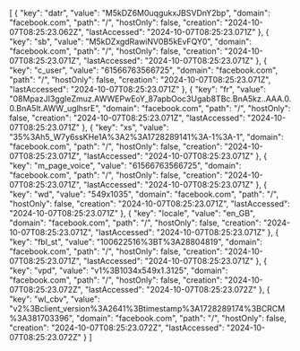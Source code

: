 [
    {
        "key": "datr",
        "value": "M5kDZ6M0uqgukxJBSVDnY2bp",
        "domain": "facebook.com",
        "path": "/",
        "hostOnly": false,
        "creation": "2024-10-07T08:25:23.062Z",
        "lastAccessed": "2024-10-07T08:25:23.071Z"
    },
    {
        "key": "sb",
        "value": "M5kDZxgdRawiNV0B5kEvFQY0",
        "domain": "facebook.com",
        "path": "/",
        "hostOnly": false,
        "creation": "2024-10-07T08:25:23.071Z",
        "lastAccessed": "2024-10-07T08:25:23.071Z"
    },
    {
        "key": "c_user",
        "value": "61566763566725",
        "domain": "facebook.com",
        "path": "/",
        "hostOnly": false,
        "creation": "2024-10-07T08:25:23.071Z",
        "lastAccessed": "2024-10-07T08:25:23.071Z"
    },
    {
        "key": "fr",
        "value": "08MpazJI3ggIeZmuz.AWWEPwEoY_87apbOoc3Ugab8TBc.BnA5kz..AAA.0.0.BnA5lt.AWW_uglhsrE",
        "domain": "facebook.com",
        "path": "/",
        "hostOnly": false,
        "creation": "2024-10-07T08:25:23.071Z",
        "lastAccessed": "2024-10-07T08:25:23.071Z"
    },
    {
        "key": "xs",
        "value": "35%3Ah5_W7y6ssKHe1A%3A2%3A1728289141%3A-1%3A-1",
        "domain": "facebook.com",
        "path": "/",
        "hostOnly": false,
        "creation": "2024-10-07T08:25:23.071Z",
        "lastAccessed": "2024-10-07T08:25:23.071Z"
    },
    {
        "key": "m_page_voice",
        "value": "61566763566725",
        "domain": "facebook.com",
        "path": "/",
        "hostOnly": false,
        "creation": "2024-10-07T08:25:23.071Z",
        "lastAccessed": "2024-10-07T08:25:23.071Z"
    },
    {
        "key": "wd",
        "value": "549x1035",
        "domain": "facebook.com",
        "path": "/",
        "hostOnly": false,
        "creation": "2024-10-07T08:25:23.071Z",
        "lastAccessed": "2024-10-07T08:25:23.071Z"
    },
    {
        "key": "locale",
        "value": "en_GB",
        "domain": "facebook.com",
        "path": "/",
        "hostOnly": false,
        "creation": "2024-10-07T08:25:23.071Z",
        "lastAccessed": "2024-10-07T08:25:23.071Z"
    },
    {
        "key": "fbl_st",
        "value": "100622516%3BT%3A28804819",
        "domain": "facebook.com",
        "path": "/",
        "hostOnly": false,
        "creation": "2024-10-07T08:25:23.071Z",
        "lastAccessed": "2024-10-07T08:25:23.071Z"
    },
    {
        "key": "vpd",
        "value": "v1%3B1034x549x1.3125",
        "domain": "facebook.com",
        "path": "/",
        "hostOnly": false,
        "creation": "2024-10-07T08:25:23.072Z",
        "lastAccessed": "2024-10-07T08:25:23.072Z"
    },
    {
        "key": "wl_cbv",
        "value": "v2%3Bclient_version%3A2641%3Btimestamp%3A1728289174%3BCRCM%3A381703396",
        "domain": "facebook.com",
        "path": "/",
        "hostOnly": false,
        "creation": "2024-10-07T08:25:23.072Z",
        "lastAccessed": "2024-10-07T08:25:23.072Z"
    }
]